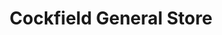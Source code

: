 ---
title: "Cockfield General Store"
url: /bishop-auckland/cockfield-general-store/
shop: convenience
---